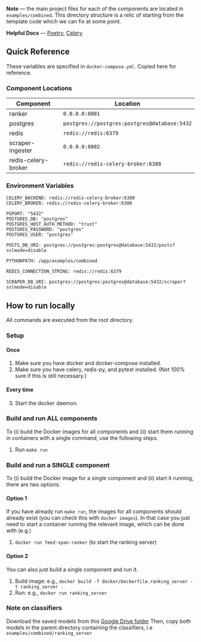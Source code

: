 **Note** — the main project files for each of the components are located in `examples/combined`. This directory structure is a relic of starting from the template code which we can fix at some point.

**Helpful Docs** — [Poetry](https://python-poetry.org/docs/basic-usage/),  [Celery](https://docs.celeryq.dev/en/stable/)

## Quick Reference

These variables are specified in `docker-compose.yml`. Copied here for reference.

### Component Locations

| Component           | Location                                     |
| ------------------- | -------------------------------------------- |
| ranker              | `0.0.0.0:8001`                               |
| postgres            | `postgres://postgres:postgres@database:5432` |
| redis               | `redis://redis:6379`                         |
| scraper-ingester    | `0.0.0.0:8002`                               |
| redis-celery-broker | `redis://redis-celery-broker:6380`           |

### Environment Variables

    CELERY_BACKEND: redis://redis-celery-broker:6380
    CELERY_BROKER: redis://redis-celery-broker:6380

    PGPORT: "5432"
    POSTGRES_DB: "postgres"
    POSTGRES_HOST_AUTH_METHOD: "trust"
    POSTGRES_PASSWORD: "postgres"
    POSTGRES_USER: "postgres"

    POSTS_DB_URI: postgres://postgres:postgres@database:5432/posts?sslmode=disable

    PYTHONPATH: /app/examples/combined

    REDIS_CONNECTION_STRING: redis://redis:6379

    SCRAPER_DB_URI: postgres://postgres:postgres@database:5432/scraper?sslmode=disable

## How to run locally

All commands are executed from the root directory.

### Setup

#### Once

1. Make sure you have docker and docker-compose installed.
2. Make sure you have celery, redis-py, and pytest installed. (Not 100% sure if this is still necessary.)

#### Every time

3. Start the docker daemon.

### Build and run ALL components

To (i) build the Docker images for all components and (ii) start them running in containers with a single command, use the following steps.

1. Run `make run`

### Build and run a SINGLE component

To (i) build the Docker image for a single component and (ii) start it running, there are two options.

#### Option 1

If you have already run `make run`, the images for all components should already exist (you can check this with `docker images`). In that case you just need to start a container running the relevant image, which can be done with (e.g.)

1. `docker run feed-span-ranker` (to start the ranking server)

#### Option 2

You can also just build a single component and run it.

1. Build image: e.g., `docker build -f docker/Dockerfile.ranking_server -t ranking_server .`
2. Run: e.g., `docker run ranking_server`


### Note on classifiers

Download the saved models from this [Google Drive folder](https://drive.google.com/drive/folders/1vGKXNIxqbAoQjZdHnVs_oHFuLsb7Ykhm?usp=sharing)
Then, copy both models in the parent directory containing the classifiers, i.e `examples/combined/ranking_server` 